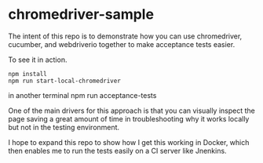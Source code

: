 chromedriver-sample
================

The intent of this repo is to demonstrate how you can use chromedriver, cucumber, and webdriverio together to make
acceptance tests easier.

To see it in action.

    npm install
    npm run start-local-chromedriver


in another terminal
    npm run acceptance-tests

One of the main drivers for this approach is that you can visually inspect the page saving a great amount of time in
troubleshooting why it works locally but not in the testing environment.

I hope to expand this repo to show how I get this working in Docker, which then enables me to run the tests easily on
a CI server like Jnenkins.